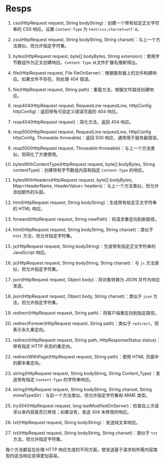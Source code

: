 # Resps

1. css(HttpRequest request, String bodyString)：创建一个带有给定正文字符串的 CSS 响应。设置 `Content-Type` 为 `text/css;charset=utf-8`。

2. css(HttpRequest request, String bodyString, String charset)：与上一个方法类似，但允许指定字符集。

3. bytes(HttpRequest request, byte[] bodyBytes, String extension)：使用字节数组作为正文创建响应。`Content-Type` 从文件扩展名推断得出。

4. file(HttpRequest request, File fileOnServer)：根据服务器上的文件构建响应。如果文件不存在，则处理 404 错误。

5. file(HttpRequest request, String path)：重载方法，根据文件路径创建响应。

6. resp404(HttpRequest request, RequestLine requestLine, HttpConfig httpConfig)：返回带有可自定义错误页面的 404 响应。

7. resp404(HttpRequest request)：简化方法，返回 404 响应。

8. resp500(HttpRequest request, RequestLine requestLine, HttpConfig httpConfig, Throwable throwable)：返回 500 响应，通常用于服务器错误。

9. resp500(HttpRequest request, Throwable throwable)：与上一个方法类似，但简化了方便使用。

10. bytesWithContentType(HttpRequest request, byte[] bodyBytes, String contentType)：创建带有字节数组内容和指定 `Content-Type` 的响应。

11. bytesWithHeaders(HttpRequest request, byte[] bodyBytes, Map<HeaderName, HeaderValue> headers)：与上一个方法类似，但允许添加额外的头部。

12. html(HttpRequest request, String bodyString)：生成带有给定正文字符串的 HTML 响应。

13. forward(HttpRequest request, String newPath)：将请求重定向到新路径。

14. html(HttpRequest request, String bodyString, String charset)：类似于 `html` 方法，但允许指定字符集。

15. js(HttpRequest request, String bodyString)：生成带有指定正文字符串的 JavaScript 响应。

16. js(HttpRequest request, String bodyString, String charset)：与 `js` 方法类似，但允许指定字符集。

17. json(HttpRequest request, Object body)：将对象转换为 JSON 并作为响应发送。

18. json(HttpRequest request, Object body, String charset)：类似于 `json` 方法，但允许指定字符集。

19. redirect(HttpRequest request, String path)：将客户端重定向到指定路径。

20. redirectForever(HttpRequest request, String path)：类似于 `redirect`，但表示永久重定向。

21. redirect(HttpRequest request, String path, HttpResponseStatus status)：带有指定 HTTP 状态的重定向。

22. redirectWithPage(HttpRequest request, String path)：使用 HTML 页面中的脚本重定向。

23. string(HttpRequest request, String bodyString, String Content_Type)：发送带有指定 `Content-Type` 的字符串响应。

24. string(HttpRequest request, String bodyString, String charset, String mimeTypeStr)：与前一个方法类似，但允许指定字符集和 MIME 类型。

25. try304(HttpRequest request, long lastModifiedOnServer)：检查自上次请求以来内容是否已修改；如果没有，发送 304 未修改的响应。

26. txt(HttpRequest request, String bodyString)：发送纯文本响应。

27. txt(HttpRequest request, String bodyString, String charset)：类似于 `txt` 方法，但允许指定字符集。

每个方法都旨在处理 HTTP 响应生成的不同方面，使发送基于请求和所需内容类型的适当响应变得更加容易。
